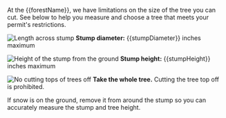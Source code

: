 At the {{forestName}}, we have limitations on the size of the tree you can cut. See below
to help you measure and choose a tree that meets your permit's restrictions.


![Length across stump](/assets/img/site-wide/tree-diameter-icon.svg "stump diameter")  **Stump diameter:** {{stumpDiameter}} inches maximum

![Height of the stump from the ground](/assets/img/site-wide/tree-stump-height-icon.svg "stump height")  **Stump height:** {{stumpHeight}} inches maximum

![No cutting tops of trees off](/assets/img/site-wide/tree-top-icon.svg "no tree-topping")  **Take the whole tree.** Cutting the tree top off is prohibited.

If snow is on the ground, remove it from around the stump so you can accurately measure the stump and tree height.